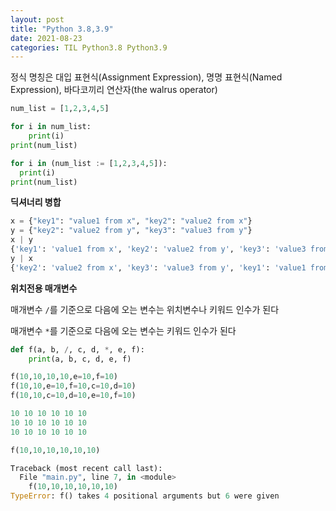 ```yaml
---
layout: post
title: "Python 3.8,3.9"
date: 2021-08-23
categories: TIL Python3.8 Python3.9
---
```


정식 명칭은 대입 표현식(Assignment Expression), 명명 표현식(Named Expression), 바다코끼리 연산자(the walrus operator)

```python
num_list = [1,2,3,4,5]

for i in num_list:
    print(i)
print(num_list)
```

```python
for i in (num_list := [1,2,3,4,5]):
  print(i)
print(num_list)
```

**딕셔너리 병합**

```python
x = {"key1": "value1 from x", "key2": "value2 from x"}
y = {"key2": "value2 from y", "key3": "value3 from y"}
x | y
{'key1': 'value1 from x', 'key2': 'value2 from y', 'key3': 'value3 from y'}
y | x
{'key2': 'value2 from x', 'key3': 'value3 from y', 'key1': 'value1 from x'}
```

**위치전용 매개변수**

매개변수 `/`를 기준으로 다음에 오는 변수는 위치변수나 키워드 인수가 된다

매개변수 `*`를 기준으로 다음에 오는 변수는 키워드 인수가 된다

```python
def f(a, b, /, c, d, *, e, f):
    print(a, b, c, d, e, f)

f(10,10,10,10,e=10,f=10)
f(10,10,e=10,f=10,c=10,d=10)
f(10,10,c=10,d=10,e=10,f=10)

10 10 10 10 10 10
10 10 10 10 10 10
10 10 10 10 10 10

f(10,10,10,10,10,10)

Traceback (most recent call last):
  File "main.py", line 7, in <module>
    f(10,10,10,10,10,10)
TypeError: f() takes 4 positional arguments but 6 were given

```
